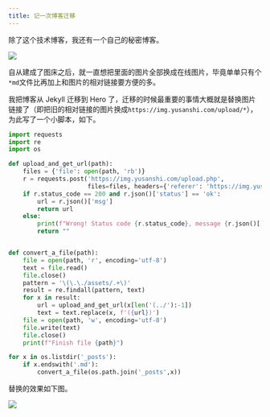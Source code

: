 ```yaml
---
title: 记一次博客迁移
---
```


除了这个技术博客，我还有一个自己的秘密博客。

![](https://img.yusanshi.com/upload/20191117112136483772.png)

自从建成了图床之后，就一直想把里面的图片全部换成在线图片，毕竟单单只有个`*md`文件比再加上和图片的相对链接要方便的多。

我把博客从 Jekyll 迁移到 Hero 了，迁移的时候最重要的事情大概就是替换图片链接了（即把旧的相对链接的图片换成`https://img.yusanshi.com/upload/*`），为此写了一个小脚本，如下。

```Python
import requests
import re
import os

def upload_and_get_url(path):
    files = {'file': open(path, 'rb')}
    r = requests.post('https://img.yusanshi.com/upload.php',
                      files=files, headers={'referer': 'https://img.yusanshi.com/'})
    if r.status_code == 200 and r.json()['status'] == 'ok':
        url = r.json()['msg']
        return url
    else:
        print(f"Wrong! Status code {r.status_code}, message {r.json()['msg']}")
        return ""


def convert_a_file(path):
    file = open(path, 'r', encoding='utf-8')
    text = file.read()
    file.close()
    pattern = '\(\.\./assets/.+\)'
    result = re.findall(pattern, text)
    for x in result:
        url = upload_and_get_url(x[len('(../'):-1])
        text = text.replace(x, f'({url})')
    file = open(path, 'w', encoding='utf-8')
    file.write(text)
    file.close()
    print(f"Finish file {path}")

for x in os.listdir('_posts'):
    if x.endswith('.md'):
        convert_a_file(os.path.join('_posts',x))
```

替换的效果如下图。

![](https://img.yusanshi.com/upload/20191117111714858190.png)
